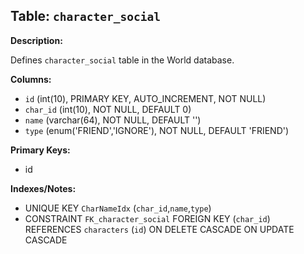 ## Table: `character_social`

**Description:**

Defines `character_social` table in the World database.

**Columns:**
- `id` (int(10), PRIMARY KEY, AUTO_INCREMENT, NOT NULL)
- `char_id` (int(10), NOT NULL, DEFAULT 0)
- `name` (varchar(64), NOT NULL, DEFAULT '')
- `type` (enum('FRIEND','IGNORE'), NOT NULL, DEFAULT 'FRIEND')

**Primary Keys:**
- id

**Indexes/Notes:**
- UNIQUE KEY `CharNameIdx` (`char_id`,`name`,`type`)
- CONSTRAINT `FK_character_social` FOREIGN KEY (`char_id`) REFERENCES `characters` (`id`) ON DELETE CASCADE ON UPDATE CASCADE
